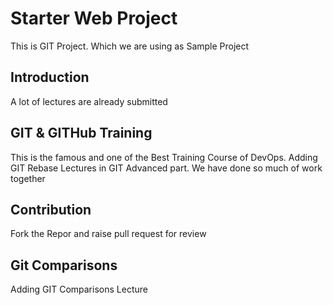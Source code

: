 # Starter Web Project
This is GIT Project. Which we are using as Sample Project

## Introduction
A lot of lectures are already submitted

## GIT & GITHub Training
This is the famous and one of the Best Training Course of DevOps.
Adding GIT Rebase Lectures in GIT Advanced part.
We have done so much of work together

## Contribution
Fork the Repor and raise pull request for review

## Git Comparisons
Adding GIT Comparisons Lecture

